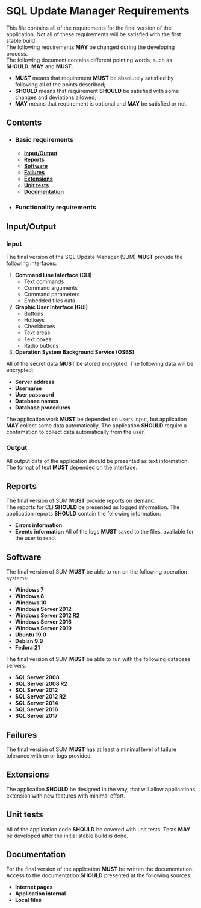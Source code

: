 # SQL Update Manager Requirements
This file contains all of the requirements for the final version of the application.
Not all of these requirements will be satisfied with the first stable build.  
The following requirements **MAY** be changed during the developing process.  
The following document contains different pointing words, such as **SHOULD**, **MAY** and **MUST**.
* **MUST** means that requirement **MUST** be absolutely satisfied by following all of the points described;
* **SHOULD** means that requirement **SHOULD** be satisfied with some changes and deviations allowed;
* **MAY** means that requirement is optional and **MAY** be satisfied or not.
## Contents
* ### Basic requirements
   * **[Input/Output](#inputoutput)**
   * **[Reports](#reports)**
   * **[Software](#software)**
   * **[Failures](#failures)**
   * **[Extensions](#extensions)**
   * **[Unit tests](#unit-tests)**
   * **[Documentation](#documentation)**
* ### Functionality requirements

## Input/Output
### Input
The final version of the SQL Update Manager (SUM) **MUST** provide the following interfaces:
1. **Command Line Interface (CLI)**
    * Text commands
    * Command arguments
    * Command parameters
    * Embedded files data
2. **Graphic User Interface (GUI)**
    * Buttons
    * Hotkeys
    * Checkboxes
    * Text areas
    * Text boxes
    * Radio buttons
3. **Operation System Background Service (OSBS)**

All of the secret data **MUST** be stored encrypted. The following data will be encrypted:
* **Server address**
* **Username**
* **User password**
* **Database names**
* **Database procedures**

The application work **MUST** be depended on users input, but application **MAY** collect some data automatically.
The application **SHOULD** require a confirmation to collect data automatically from the user.
### Output
All output data of the application should be presented as text information. The format of text **MUST** depended on the interface.

## Reports
The final version of SUM **MUST** provide reports on demand.  
The reports for CLI **SHOULD** be presented as logged information.
The application reports **SHOULD** contain the following information:
* **Errors information**
* **Events information**
All of the logs **MUST** saved to the files, available for the user to read.

## Software
The final version of SUM **MUST** be able to run on the following operation systems:
* **Windows 7**
* **Windows 8**
* **Windows 10**
* **Windows Server 2012**
* **Windows Server 2012 R2**
* **Windows Server 2016**
* **Windows Server 2019**
* **Ubuntu 19.0**
* **Debian 9.9**
* **Fedora 21**

The final version of SUM **MUST** be able to run with the following database servers:
* **SQL Server 2008**
* **SQL Server 2008 R2**
* **SQL Server 2012**
* **SQL Server 2012 R2**
* **SQL Server 2014**
* **SQL Server 2016**
* **SQL Server 2017**

## Failures
The final version of SUM **MUST** has at least a minimal level of failure tolerance with error logs provided.

## Extensions
The application **SHOULD** be designed in the way, that will allow applications extension with new features with minimal effort.

## Unit tests
All of the application code **SHOULD** be covered with unit tests. Tests **MAY** be developed after the initial stable build is done.

## Documentation
For the final version of the application **MUST** be written the documentation. Access to the documentation **SHOULD** presented at the following sources:
* **Internet pages**
* **Application internal**
* **Local files**
